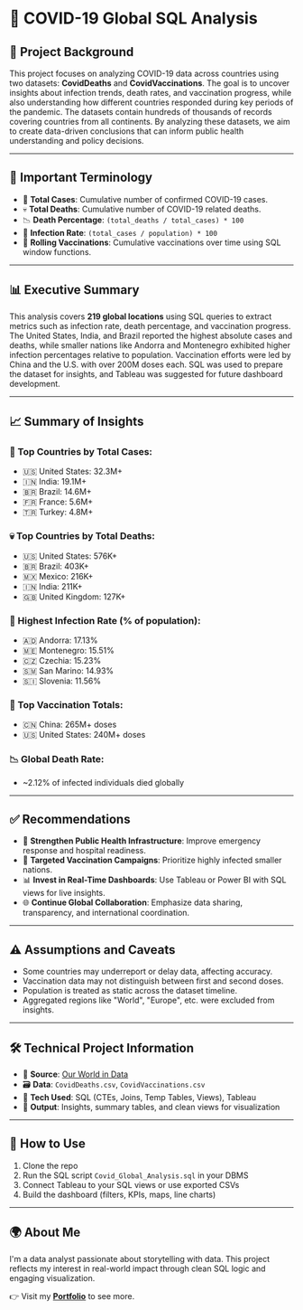 # 🦠 COVID-19 Global SQL Analysis

## 📌 Project Background
This project focuses on analyzing COVID-19 data across countries using two datasets: **CovidDeaths** and **CovidVaccinations**. The goal is to uncover insights about infection trends, death rates, and vaccination progress, while also understanding how different countries responded during key periods of the pandemic. The datasets contain hundreds of thousands of records covering countries from all continents. By analyzing these datasets, we aim to create data-driven conclusions that can inform public health understanding and policy decisions.

---

## 📖 Important Terminology

- 🧮 **Total Cases**: Cumulative number of confirmed COVID-19 cases.  
- 💀 **Total Deaths**: Cumulative number of COVID-19 related deaths.  
- 📉 **Death Percentage**: `(total_deaths / total_cases) * 100`  
- 🧬 **Infection Rate**: `(total_cases / population) * 100`  
- 💉 **Rolling Vaccinations**: Cumulative vaccinations over time using SQL window functions.

---

## 📊 Executive Summary
This analysis covers **219 global locations** using SQL queries to extract metrics such as infection rate, death percentage, and vaccination progress. The United States, India, and Brazil reported the highest absolute cases and deaths, while smaller nations like Andorra and Montenegro exhibited higher infection percentages relative to population. Vaccination efforts were led by China and the U.S. with over 200M doses each. SQL was used to prepare the dataset for insights, and Tableau was suggested for future dashboard development.

---

## 📈 Summary of Insights

### 🦠 Top Countries by Total Cases:
- 🇺🇸 United States: 32.3M+
- 🇮🇳 India: 19.1M+
- 🇧🇷 Brazil: 14.6M+
- 🇫🇷 France: 5.6M+
- 🇹🇷 Turkey: 4.8M+

### 💀 Top Countries by Total Deaths:
- 🇺🇸 United States: 576K+
- 🇧🇷 Brazil: 403K+
- 🇲🇽 Mexico: 216K+
- 🇮🇳 India: 211K+
- 🇬🇧 United Kingdom: 127K+

### 🧬 Highest Infection Rate (% of population):
- 🇦🇩 Andorra: 17.13%
- 🇲🇪 Montenegro: 15.51%
- 🇨🇿 Czechia: 15.23%
- 🇸🇲 San Marino: 14.93%
- 🇸🇮 Slovenia: 11.56%

### 💉 Top Vaccination Totals:
- 🇨🇳 China: 265M+ doses
- 🇺🇸 United States: 240M+ doses

### 📉 Global Death Rate:
- ~2.12% of infected individuals died globally

---

## ✅ Recommendations

- 🏥 **Strengthen Public Health Infrastructure**: Improve emergency response and hospital readiness.
- 🧭 **Targeted Vaccination Campaigns**: Prioritize highly infected smaller nations.
- 📊 **Invest in Real-Time Dashboards**: Use Tableau or Power BI with SQL views for live insights.
- 🌐 **Continue Global Collaboration**: Emphasize data sharing, transparency, and international coordination.

---

## ⚠️ Assumptions and Caveats

- Some countries may underreport or delay data, affecting accuracy.
- Vaccination data may not distinguish between first and second doses.
- Population is treated as static across the dataset timeline.
- Aggregated regions like "World", "Europe", etc. were excluded from insights.

---

## 🛠️ Technical Project Information

- 🔗 **Source**: [Our World in Data](https://ourworldindata.org/coronavirus)  
- 🗃️ **Data**: `CovidDeaths.csv`, `CovidVaccinations.csv`  
- 🧠 **Tech Used**: SQL (CTEs, Joins, Temp Tables, Views), Tableau  
- 📂 **Output**: Insights, summary tables, and clean views for visualization

---

## 🚀 How to Use

1. Clone the repo  
2. Run the SQL script `Covid_Global_Analysis.sql` in your DBMS  
3. Connect Tableau to your SQL views or use exported CSVs  
4. Build the dashboard (filters, KPIs, maps, line charts)

---

## 🌍 About Me

I'm a data analyst passionate about storytelling with data. This project reflects my interest in real-world impact through clean SQL logic and engaging visualization.

👉 Visit my **[Portfolio](https://github.com/Ashutosh22d)** to see more.
